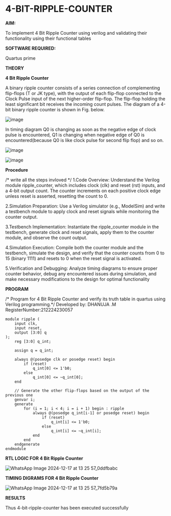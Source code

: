 # 4-BIT-RIPPLE-COUNTER

**AIM:**

To implement  4 Bit Ripple Counter using verilog and validating their functionality using their functional tables

**SOFTWARE REQUIRED:**

Quartus prime

**THEORY**

**4 Bit Ripple Counter**

A binary ripple counter consists of a series connection of complementing flip-flops (T or JK type), with the output of each flip-flop connected to the Clock Pulse input of the next higher-order flip-flop. The flip-flop holding the least significant bit receives the incoming count pulses. The diagram of a 4-bit binary ripple counter is shown in Fig. below.

![image](https://github.com/naavaneetha/4-BIT-RIPPLE-COUNTER/assets/154305477/cb4b74d4-31ab-4359-95d0-d22e67daba13)

In timing diagram Q0 is changing as soon as the negative edge of clock pulse is encountered, Q1 is changing when negative edge of Q0 is encountered(because Q0 is like clock pulse for second flip flop) and so on.

![image](https://github.com/naavaneetha/4-BIT-RIPPLE-COUNTER/assets/154305477/a573a7d6-014e-4e54-93e6-e2ac9530960b)

![image](https://github.com/naavaneetha/4-BIT-RIPPLE-COUNTER/assets/154305477/85e1958a-2fc1-49bb-9a9f-d58ccbf3663c)

**Procedure**

/* write all the steps invloved */
1.Code Overview: Understand the Verilog module ripple_counter, which includes clock (clk) and reset (rst) inputs, and a 4-bit output count. The counter increments on each positive clock edge unless reset is asserted, resetting the count to 0.

2.Simulation Preparation: Use a Verilog simulator (e.g., ModelSim) and write a testbench module to apply clock and reset signals while monitoring the counter output.

3.Testbench Implementation: Instantiate the ripple_counter module in the testbench, generate clock and reset signals, apply them to the counter module, and observe the count output.

4.Simulation Execution: Compile both the counter module and the testbench, simulate the design, and verify that the counter counts from 0 to 15 (binary 1111) and resets to 0 when the reset signal is activated.

5.Verification and Debugging: Analyze timing diagrams to ensure proper counter behavior, debug any encountered issues during simulation, and make necessary modifications to the design for optimal functionality

**PROGRAM**

/* Program for 4 Bit Ripple Counter and verify its truth table in quartus using Verilog programming.*/
Developed by: DHANUJA .M
RegisterNumber:212224230057
```
module ripple (
    input clk,    
    input reset,   
    output [3:0] q 
);
    reg [3:0] q_int;

    assign q = q_int;

    always @(posedge clk or posedge reset) begin
        if (reset) 
            q_int[0] <= 1'b0; 
        else 
            q_int[0] <= ~q_int[0]; 
    end

    // Generate the other flip-flops based on the output of the previous one
    genvar i;
    generate
        for (i = 1; i < 4; i = i + 1) begin : ripple
            always @(posedge q_int[i-1] or posedge reset) begin
                if (reset) 
                    q_int[i] <= 1'b0; 
                else 
                    q_int[i] <= ~q_int[i]; 
            end
        end
    endgenerate
endmodule
```

**RTL LOGIC FOR 4 Bit Ripple Counter**

![WhatsApp Image 2024-12-17 at 13 25 57_0ddfbabc](https://github.com/user-attachments/assets/053f334b-09a5-4546-ab37-0320f5a40348)

**TIMING DIGRAMS FOR 4 Bit Ripple Counter**

![WhatsApp Image 2024-12-17 at 13 25 57_7fd5b79a](https://github.com/user-attachments/assets/7ec9aa85-d3c1-4821-aa3c-49b4519a9036)

**RESULTS**

Thus 4-bit-ripple-counter has been executed successfully
